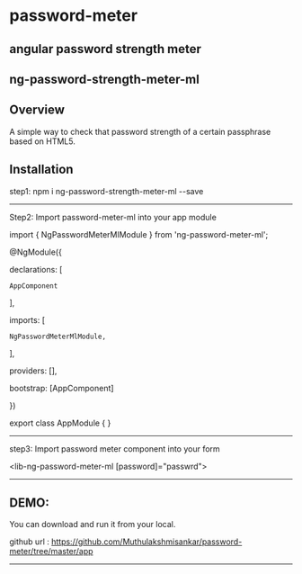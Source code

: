 # password-meter
angular password strength meter
--------------------------------
ng-password-strength-meter-ml
--------------------------------
Overview
--------
A simple way to check that password strength of a certain passphrase based on HTML5.

Installation
------------
step1: npm i ng-password-strength-meter-ml --save
_____________________________________________________
Step2: Import password-meter-ml into your app module

import { NgPasswordMeterMlModule } from 'ng-password-meter-ml';

@NgModule({

  declarations: [
  
    AppComponent
    
  ],
  
  imports: [
  
    NgPasswordMeterMlModule,
   
  ],
  
  providers: [],
  
  bootstrap: [AppComponent]
  
})

export class AppModule { }

_____________________________________________________
step3: Import password meter component into your form

<lib-ng-password-meter-ml [password]="passwrd"></lib-ng-password-meter-ml>
______________________________________________________

DEMO:
---------
You can download and run it from your local.

github url : https://github.com/Muthulakshmisankar/password-meter/tree/master/app

_______________________________________________________________________________________
